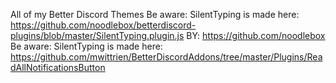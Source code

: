 All of my Better Discord Themes
Be aware: SilentTyping is made here: https://github.com/noodlebox/betterdiscord-plugins/blob/master/SilentTyping.plugin.js BY: https://github.com/noodlebox
Be aware: SilentTyping is made here: https://github.com/mwittrien/BetterDiscordAddons/tree/master/Plugins/ReadAllNotificationsButton